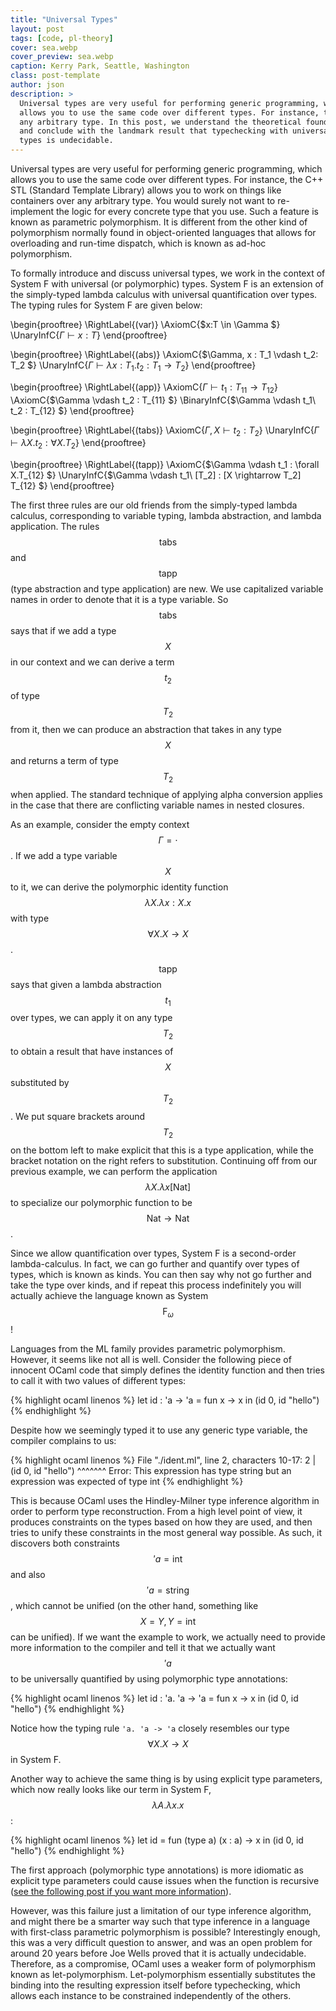 ```yaml
---
title: "Universal Types"
layout: post
tags: [code, pl-theory]
cover: sea.webp
cover_preview: sea.webp
caption: Kerry Park, Seattle, Washington
class: post-template
author: json
description: >
  Universal types are very useful for performing generic programming, which
  allows you to use the same code over different types. For instance, the C++ STL allows you to work on things like containers over
  any arbitrary type. In this post, we understand the theoretical foundations underpinning universal types,
  and conclude with the landmark result that typechecking with universal
  types is undecidable.
---
```


Universal types are very useful for performing generic programming, which allows you to use the same code over different types. For instance, the C++ STL (Standard Template Library) allows you to work on things like containers over any arbitrary type. You would surely not want to re-implement the logic for every concrete type that you use. Such a feature is known as parametric polymorphism. It is different from the other kind of polymorphism normally found in object-oriented languages that allows for overloading and run-time dispatch, which is known as ad-hoc polymorphism.

To formally introduce and discuss universal types, we work in the context of System F with universal (or polymorphic) types. System F is an extension of the simply-typed lambda calculus with universal quantification over types. The typing rules for System F are given below:

\begin{prooftree}
\RightLabel{\(var\)}
\AxiomC{$x:T \in \Gamma $}
\UnaryInfC{$\Gamma \vdash x : T$}
\end{prooftree}

\begin{prooftree}
\RightLabel{\(abs\)}
\AxiomC{$\Gamma, x : T_1 \vdash t_2: T_2 $}
\UnaryInfC{$\Gamma \vdash \lambda x : T_1.t_2 : T_1 \rightarrow T_2$}
\end{prooftree}

\begin{prooftree}
\RightLabel{\(app\)}
\AxiomC{$\Gamma \vdash t_1 : T_{11} \rightarrow T_{12}$}
\AxiomC{$\Gamma \vdash t_2 : T_{11} $}
\BinaryInfC{$\Gamma \vdash t_1\ t_2 : T_{12} $}
\end{prooftree}

\begin{prooftree}
\RightLabel{\(tabs\)}
\AxiomC{$\Gamma, X \vdash t_2 : T_2$}
\UnaryInfC{$\Gamma \vdash \lambda X.t_2 : \forall X.T_2$}
\end{prooftree}

\begin{prooftree}
\RightLabel{\(tapp\)}
\AxiomC{$\Gamma \vdash t_1 : \forall X.T_{12} $}
\UnaryInfC{$\Gamma \vdash t_1\ [T_2] : [X \rightarrow T_2] T_{12} $}
\end{prooftree}

The first three rules are our old friends from the simply-typed lambda calculus, corresponding to variable typing, lambda abstraction, and lambda application.
The rules $$\textsf{tabs}$$ and $$\textsf{tapp}$$ (type abstraction and type application) are new. We use capitalized variable names in order to denote that it is a type variable. So $$\textsf{tabs}$$ says that if we add a type $$X$$ in our context and we can derive a term $$t_2$$ of type $$T_2$$ from it, then we can produce an abstraction that takes in any type $$X$$ and returns a term of type $$T_2$$ when applied. The standard technique of applying alpha conversion applies in the case that there are conflicting variable names in nested closures.

As an example, consider the empty context $$\Gamma = \cdot$$. If we add a type variable $$X$$ to it, we can derive the polymorphic identity function $$\lambda X. \lambda x : X.x$$ with type $$\forall X.X \rightarrow X$$.

$$\textsf{tapp}$$ says that given a lambda abstraction $$t_1$$ over types, we can apply it on any type $$T_2$$ to obtain a result that have instances of $$X$$ substituted by $$T_2$$. We put square brackets around $$T_2$$ on the bottom left to make explicit that this is a type application, while the bracket notation on the right refers to substitution. Continuing off from our previous example, we can perform the application $$\lambda X. \lambda x [\textsf{Nat}]$$ to specialize our polymorphic function to be $$\textsf{Nat} \rightarrow \textsf{Nat}$$.

Since we allow quantification over types, System F is a second-order lambda-calculus. In fact, we can go further and quantify over types of types, which is known as kinds. You can then say why not go further and take the type over kinds, and if repeat this process indefinitely you will actually achieve the language known as System $$\text{F}_\omega$$!

Languages from the ML family provides parametric polymorphism. However, it seems like not all is well. Consider the following piece of innocent OCaml code that simply defines the identity function and then tries to call it with two values of different types:

{% highlight ocaml linenos %}
let id : 'a -> 'a = fun x -> x in
(id 0, id "hello")
{% endhighlight %}

Despite how we seemingly typed it to use any generic type variable, the compiler complains to us:

{% highlight ocaml linenos %}
File "./ident.ml", line 2, characters 10-17:
2 | (id 0, id "hello")
^^^^^^^
Error: This expression has type string but an expression was expected of type
int
{% endhighlight %}

This is because OCaml uses the Hindley-Milner type inference algorithm in order to perform type reconstruction. From a high level point of view, it produces constraints on the types based on how they are used, and then tries to unify these constraints in the most general way possible. As such, it discovers both constraints $$'a = \textsf{int}$$ and also $$'a = \textsf{string}$$, which cannot be unified (on the other hand, something like $$X = Y, Y = \textsf{int}$$ can be unified). If we want the example to work, we actually need to provide more information to the compiler and tell it that we actually want $$'a$$ to be universally quantified by using polymorphic type annotations:

{% highlight ocaml linenos %}
let id : 'a. 'a -> 'a = fun x -> x in
(id 0, id "hello")
{% endhighlight %}

Notice how the typing rule `'a. 'a -> 'a` closely resembles our type $$\forall X.X \rightarrow X$$ in System F.

Another way to achieve the same thing is by using explicit type parameters, which now really looks like our term in System F, $$\lambda A. \lambda x.x$$:

{% highlight ocaml linenos %}
let id = fun (type a) (x : a) -> x in
(id 0, id "hello")
{% endhighlight %}

The first approach (polymorphic type annotations) is more idiomatic as explicit type parameters could cause issues when the function is recursive ([see the following post if you want more information](https://blog.janestreet.com/ensuring-that-a-function-is-polymorphic-in-ocaml-3-12/)).

However, was this failure just a limitation of our type inference algorithm,
and might there be a smarter way such that type inference in a language with
first-class parametric polymorphism is possible? Interestingly enough, this was
a very difficult question to answer, and was an open problem for around 20
years before Joe Wells proved that it is actually undecidable. Therefore, as a
compromise, OCaml uses a weaker form of polymorphism known as let-polymorphism.
Let-polymorphism essentially substitutes the binding into the resulting
expression itself before typechecking, which allows each instance to be
constrained independently of the others.
